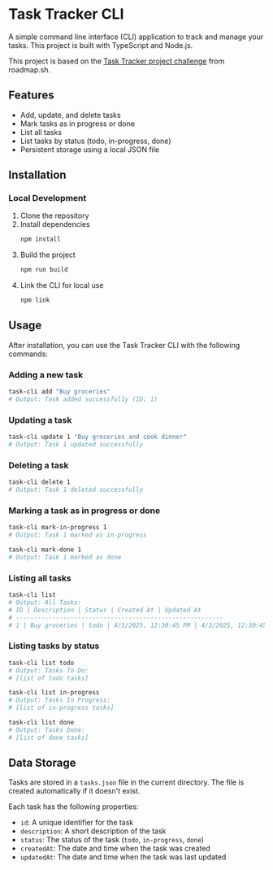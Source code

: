 # Task Tracker CLI

A simple command line interface (CLI) application to track and manage your tasks. This project is built with TypeScript and Node.js.

This project is based on the [Task Tracker project challenge](https://roadmap.sh/projects/task-tracker) from roadmap.sh.

## Features

- Add, update, and delete tasks
- Mark tasks as in progress or done
- List all tasks
- List tasks by status (todo, in-progress, done)
- Persistent storage using a local JSON file

## Installation

### Local Development

1. Clone the repository
2. Install dependencies
   ```bash
   npm install
   ```
3. Build the project
   ```bash
   npm run build
   ```
4. Link the CLI for local use
   ```bash
   npm link
   ```

## Usage

After installation, you can use the Task Tracker CLI with the following commands:

### Adding a new task

```bash
task-cli add "Buy groceries"
# Output: Task added successfully (ID: 1)
```

### Updating a task

```bash
task-cli update 1 "Buy groceries and cook dinner"
# Output: Task 1 updated successfully
```

### Deleting a task

```bash
task-cli delete 1
# Output: Task 1 deleted successfully
```

### Marking a task as in progress or done

```bash
task-cli mark-in-progress 1
# Output: Task 1 marked as in-progress

task-cli mark-done 1
# Output: Task 1 marked as done
```

### Listing all tasks

```bash
task-cli list
# Output: All Tasks:
# ID | Description | Status | Created At | Updated At
# ---------------------------------------------------------
# 1 | Buy groceries | todo | 4/3/2025, 12:30:45 PM | 4/3/2025, 12:30:45 PM
```

### Listing tasks by status

```bash
task-cli list todo
# Output: Tasks To Do:
# [list of todo tasks]

task-cli list in-progress
# Output: Tasks In Progress:
# [list of in-progress tasks]

task-cli list done
# Output: Tasks Done:
# [list of done tasks]
```

## Data Storage

Tasks are stored in a `tasks.json` file in the current directory. The file is created automatically if it doesn't exist.

Each task has the following properties:
- `id`: A unique identifier for the task
- `description`: A short description of the task
- `status`: The status of the task (`todo`, `in-progress`, `done`)
- `createdAt`: The date and time when the task was created
- `updatedAt`: The date and time when the task was last updated